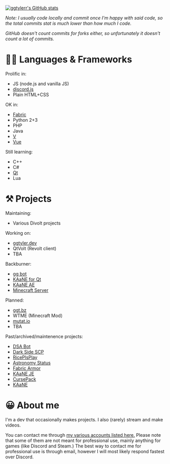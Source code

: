 [![ggtylerr's GitHub stats](https://github-readme-stats.vercel.app/api?username=ggtylerr&show_icons=true&bg_color=45,00DBFF,006BFF&title_color=FFFFFF&text_color=FFFFFF&icon_color=ADDDFF)](https://github.com/anuraghazra/github-readme-stats)

*Note: I usually code locally and commit once I'm happy with said code, so the total commits stat is much lower than how much I code.*

*GitHub doesn't count commits for forks either, so unfortunately it doesn't count a lot of commits.*

👩‍💻 Languages & Frameworks
==========
Prolific in:
* JS (node.js and vanilla JS)
* [discord.js](https://discord.js.org/)
* Plain HTML+CSS

OK in:
* [Fabric](https://fabricmc.net/)
* Python 2+3
* PHP
* Java
* [V](https://vlang.io/)
* [Vue](https://vuejs.org/)

Still learning:
* C++
* C#
* [Qt](https://www.qt.io/)
* Lua

⚒ Projects
=========
Maintaining:
* Various Divolt projects

Working on:
* [ggtyler.dev](https://ggtyler.dev)
* QtVolt (Revolt client)
* TBA

Backburner:
* [gg bot](https://www.ggtylerr.dev/blog/07-04-2021)
* [KAaNE for Qt](https://www.ggtylerr.dev/blog/01-01-2021)
* [KAaNE AE](https://play.google.com/store/apps/details?id=com.ggtylerr.kaane_ae&hl=en_US&gl=US)
* [Minecraft Server](https://ggt.bz/l/dmc)

Planned:
* [ggt.bz](https://ggt.bz)
* WTME (Minecraft Mod)
* [mutat.io](https://github.com/ggtylerr/mutat.io)
* TBA

Past/archived/maintenence projects:
* [DSA Bot](https://github.com/ggtylerr/DSA-Disc-Bot)
* [Dark Side SCP](https://github.com/ggtylerr/Dark-Side-SCP)
* [RicePlsPlay](https://github.com/ggtylerr/RicePlsPlay)
* [Astronomy Status](https://github.com/ggtylerr/Astronomy-Status)
* [Fabric Armor](https://github.com/ggtylerr/fabricarmor)
* [KAaNE JE](https://github.com/ggtylerr/KAaNE-JE-)
* [CursePack](https://github.com/ggtylerr/CursePack)
* [KAaNE](https://github.com/ggtylerr/KAaNE)

😀 About me
=====
I'm a dev that occasionally makes projects. I also (rarely) stream and make videos.

You can contact me through [my various accounts listed here.](https://www.ggtylerr.dev/social) Please note that some of them are not meant for professional use, mainly anything for games (like Discord and Steam.) The best way to contact me for professional use is through email, however I will most likely respond fastest over Discord.
